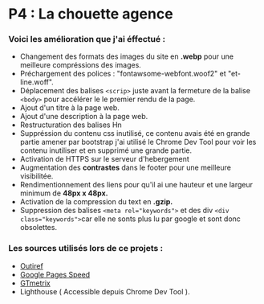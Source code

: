 # P4 : La chouette agence

### Voici les amélioration que j'ai éffectué :

* Changement des formats des images du site en __.webp__ pour une meilleure compréssions des images.
* Préchargement des polices : "fontawsome-webfont.woof2" et "et-line.woff".
* Déplacement des balises ```<scrip>``` juste avant la fermeture de la balise ```<body>``` pour accélérer le le premier rendu de la page.
* Ajout d'un titre à la page web.
* Ajout d'une description à la page web.
* Restructuration des balises Hn
* Suppréssion du contenu css inutilisé, ce contenu avais été en grande partie amener par bootstrap j'ai utilisé le Chrome Dev Tool pour voir les contenu inutiliser et en supprimé une grande partie.
* Activation de HTTPS sur le serveur d'hebergement
* Augmentation des __contrastes__ dans le footer pour une meilleure visibilitée.
* Rendimentionnement des liens pour qu'il ai une hauteur et une largeur minimum de __48px x 48px.__
* Activation de la compression du text en __.gzip.__
* Suppression des balises ``<meta rel="keywords">`` et des div ``<div class="keywords">``car elle ne sonts plus lu par google et sont donc obsolettes.


### Les sources utilisés lors de ce projets : 
* <a href="https://www.outiref.fr">Outiref</a>
* <a href="https://developers.google.com/speed/pagespeed/insights/?hl=fr">Google Pages Speed</a>
* <a href="https://gtmetrix.com">GTmetrix</a>
* Lighthouse ( Accessible depuis Chrome Dev Tool ).

